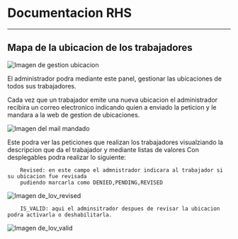 # Documentacion RHS
***
## Mapa de la ubicacion de los trabajadores

![Imagen de gestion ubicacion](../../Images/gestion-ubicaciones.png "Title")


El administrador podra mediante este panel, gestionar las ubicaciones de todos sus trabajadores.

Cada vez que un trabajador emite una nueva ubicacion el administrador recibira un correo electronico indicando quien a enviado
la peticion y le mandara a la web de gestion de ubicaciones.

![Imagen del mail mandado](../../Images/mail.png "Title")


Este podra ver las peticiones que realizan los trabajadores visualziando la descripcion que da el trabajador y mediante listas de valores
Con desplegables podra realizar lo siguiente:

        Revised: en este campo el admnistrador indicara al trabajador si su ubicacion fue revisada
        pudiendo marcarla como DENIED,PENDING,REVISED

![Imagen de_lov_revised](../../Images/LOV-revised.png "Title")

        IS_VALID: aqui el adminsitrador despues de revisar la ubicacion podra activarla o deshabilitarla.

![Imagen de_lov_valid](../../Images/LOV-is_valid.png "Title")
